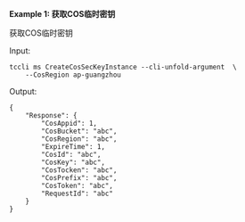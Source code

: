 **Example 1: 获取COS临时密钥**

获取COS临时密钥

Input: 

```
tccli ms CreateCosSecKeyInstance --cli-unfold-argument  \
    --CosRegion ap-guangzhou
```

Output: 
```
{
    "Response": {
        "CosAppid": 1,
        "CosBucket": "abc",
        "CosRegion": "abc",
        "ExpireTime": 1,
        "CosId": "abc",
        "CosKey": "abc",
        "CosTocken": "abc",
        "CosPrefix": "abc",
        "CosToken": "abc",
        "RequestId": "abc"
    }
}
```

